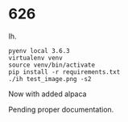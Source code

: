# 626

Ih. 



```
pyenv local 3.6.3
virtualenv venv
source venv/bin/activate
pip install -r requirements.txt
./ih test_image.png -s2
```


Now with added alpaca

Pending proper documentation. 
